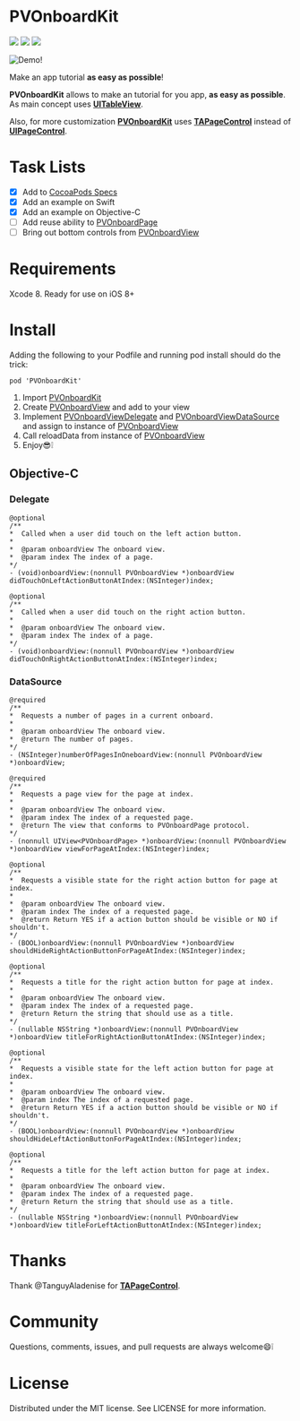 # PVOnboardKit

![][10] ![][11] ![][12]

![Demo!](http://i.imgur.com/yvcI91a.gif)

Make an app tutorial **as easy as possible**!

**PVOnboardKit** allows to make an tutorial for you app, **as easy as possible**. As main concept uses [**UITableView**][1]. 

Also, for more customization [**PVOnboardKit**][2] uses [**TAPageControl**][3] instead of [**UIPageControl**][4].

# Task Lists
- [x] Add to [CocoaPods Specs][5]
- [x] Add an example on Swift
- [x] Add an example on Objective-C
- [ ] Add reuse ability to [PVOnboardPage][6]
- [ ] Bring out bottom controls from [PVOnboardView][7]

# Requirements
Xcode 8. Ready for use on iOS 8+

# Install
Adding the following to your Podfile and running pod install should do the trick:
```
pod 'PVOnboardKit'
```

1. Import [PVOnboardKit][2]
1. Create [PVOnboardView][7] and add to your view
1. Implement [PVOnboardViewDelegate][8] and [PVOnboardViewDataSource][9] and assign to instance of [PVOnboardView][7]
1. Call reloadData from instance of [PVOnboardView][7]
1. Enjoy😎❕

## Objective-C

### Delegate
```
@optional
/**
*  Called when a user did touch on the left action button.
*
*  @param onboardView The onboard view.
*  @param index The index of a page.
*/
- (void)onboardView:(nonnull PVOnboardView *)onboardView didTouchOnLeftActionButtonAtIndex:(NSInteger)index;
```

```
@optional
/**
*  Called when a user did touch on the right action button.
*
*  @param onboardView The onboard view.
*  @param index The index of a page.
*/
- (void)onboardView:(nonnull PVOnboardView *)onboardView didTouchOnRightActionButtonAtIndex:(NSInteger)index;
```

### DataSource
```
@required
/**
*  Requests a number of pages in a current onboard.
*
*  @param onboardView The onboard view.
*  @return The number of pages.
*/
- (NSInteger)numberOfPagesInOneboardView:(nonnull PVOnboardView *)onboardView;
```

```
@required
/**
*  Requests a page view for the page at index.
*
*  @param onboardView The onboard view.
*  @param index The index of a requested page.
*  @return The view that conforms to PVOnboardPage protocol.
*/
- (nonnull UIView<PVOnboardPage> *)onboardView:(nonnull PVOnboardView *)onboardView viewForPageAtIndex:(NSInteger)index;
```

```
@optional
/**
*  Requests a visible state for the right action button for page at index.
*
*  @param onboardView The onboard view.
*  @param index The index of a requested page.
*  @return Return YES if a action button should be visible or NO if shouldn't.
*/
- (BOOL)onboardView:(nonnull PVOnboardView *)onboardView shouldHideRightActionButtonForPageAtIndex:(NSInteger)index;
```

```
@optional
/**
*  Requests a title for the right action button for page at index.
*
*  @param onboardView The onboard view.
*  @param index The index of a requested page.
*  @return Return the string that should use as a title.
*/
- (nullable NSString *)onboardView:(nonnull PVOnboardView *)onboardView titleForRightActionButtonAtIndex:(NSInteger)index;
```

```
@optional
/**
*  Requests a visible state for the left action button for page at index.
*
*  @param onboardView The onboard view.
*  @param index The index of a requested page.
*  @return Return YES if a action button should be visible or NO if shouldn't.
*/
- (BOOL)onboardView:(nonnull PVOnboardView *)onboardView shouldHideLeftActionButtonForPageAtIndex:(NSInteger)index;
```

```
@optional
/**
*  Requests a title for the left action button for page at index.
*
*  @param onboardView The onboard view.
*  @param index The index of a requested page.
*  @return Return the string that should use as a title.
*/
- (nullable NSString *)onboardView:(nonnull PVOnboardView *)onboardView titleForLeftActionButtonAtIndex:(NSInteger)index;
```

# Thanks

Thank @TanguyAladenise for [**TAPageControl**][3].

# Community

Questions, comments, issues, and pull requests are always welcome😄❕

# License

Distributed under the MIT license. See LICENSE for more information.

[1]: https://developer.apple.com/reference/uikit/uitableview
[2]: https://github.com/vpeschenkov/PVOnboardKit
[3]: https://github.com/TanguyAladenise/TAPageControl
[4]: https://developer.apple.com/reference/uikit/uipagecontrol
[5]: https://github.com/CocoaPods/Specs
[6]: https://github.com/vpeschenkov/PVOnboardKit/blob/master/PVOnboardKit/PVOnboardPage.h
[7]: https://github.com/vpeschenkov/PVOnboardKit/blob/master/PVOnboardKit/PVOnboardView.h#L44
[8]: https://github.com/vpeschenkov/PVOnboardKit/blob/master/PVOnboardKit/PVOnboardView.h#L125
[9]: https://github.com/vpeschenkov/PVOnboardKit/blob/master/PVOnboardKit/PVOnboardView.h#L150
[10]: https://travis-ci.org/vpeschenkov/PVOnboardKit.svg?branch=master
[11]: https://cocoapod-badges.herokuapp.com/v/PVOnboardKit/badge.png
[12]: https://cocoapod-badges.herokuapp.com/p/PVOnboardKit/badge.png
